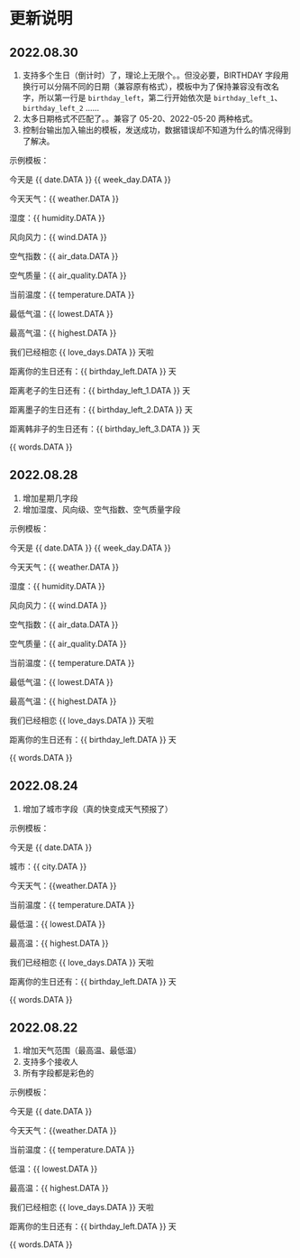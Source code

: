 # 更新说明

## 2022.08.30

1. 支持多个生日（倒计时）了，理论上无限个。。但没必要，BIRTHDAY 字段用换行可以分隔不同的日期（兼容原有格式），模板中为了保持兼容没有改名字，所以第一行是 `birthday_left`，第二行开始依次是 `birthday_left_1`、`birthday_left_2` ......
2. 太多日期格式不匹配了。。兼容了 05-20、2022-05-20 两种格式。
3. 控制台输出加入输出的模板，发送成功，数据错误却不知道为什么的情况得到了解决。

示例模板：

今天是 {{ date.DATA }} {{ week_day.DATA }}

今天天气：{{ weather.DATA }}

湿度：{{ humidity.DATA }}

风向风力：{{ wind.DATA }}

空气指数：{{ air_data.DATA }}

空气质量：{{ air_quality.DATA }}

当前温度：{{ temperature.DATA }}

最低气温：{{ lowest.DATA }}

最高气温：{{ highest.DATA }}

我们已经相恋 {{ love_days.DATA }} 天啦

距离你的生日还有：{{ birthday_left.DATA }} 天

距离老子的生日还有：{{ birthday_left_1.DATA }} 天

距离墨子的生日还有：{{ birthday_left_2.DATA }} 天

距离韩非子的生日还有：{{ birthday_left_3.DATA }} 天

{{ words.DATA }}

## 2022.08.28

1. 增加星期几字段
2. 增加湿度、风向级、空气指数、空气质量字段

示例模板：

今天是 {{ date.DATA }} {{ week_day.DATA }}

今天天气：{{ weather.DATA }}

湿度：{{ humidity.DATA }}

风向风力：{{ wind.DATA }}

空气指数：{{ air_data.DATA }}

空气质量：{{ air_quality.DATA }}

当前温度：{{ temperature.DATA }}

最低气温：{{ lowest.DATA }}

最高气温：{{ highest.DATA }}

我们已经相恋 {{ love_days.DATA }} 天啦

距离你的生日还有：{{ birthday_left.DATA }} 天

{{ words.DATA }}

## 2022.08.24

1. 增加了城市字段（真的快变成天气预报了）

示例模板：

今天是 {{ date.DATA }}

城市：{{ city.DATA }}

今天天气：{{weather.DATA }}

当前温度：{{ temperature.DATA }}

最低温：{{ lowest.DATA }}

最高温：{{ highest.DATA }}

我们已经相恋 {{ love_days.DATA }} 天啦

距离你的生日还有：{{ birthday_left.DATA }} 天

{{ words.DATA }}

## 2022.08.22

1. 增加天气范围（最高温、最低温）
2. 支持多个接收人
3. 所有字段都是彩色的

示例模板：

今天是 {{ date.DATA }}

今天天气：{{weather.DATA }}

当前温度：{{ temperature.DATA }}

低温：{{ lowest.DATA }}

最高温：{{ highest.DATA }}

我们已经相恋 {{ love_days.DATA }} 天啦

距离你的生日还有：{{ birthday_left.DATA }} 天

{{ words.DATA }}

